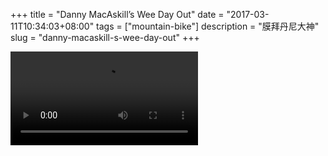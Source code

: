 +++
title = "Danny MacAskill’s Wee Day Out"
date = "2017-03-11T10:34:03+08:00"
tags = ["mountain-bike"]
description = "膜拜丹尼大神"
slug = "danny-macaskill-s-wee-day-out"
+++

<video src="QmRSVv1cew5PUvXQBKotLgaurKG9bWSNQr3V8fSRUwb74r" controls></video>
